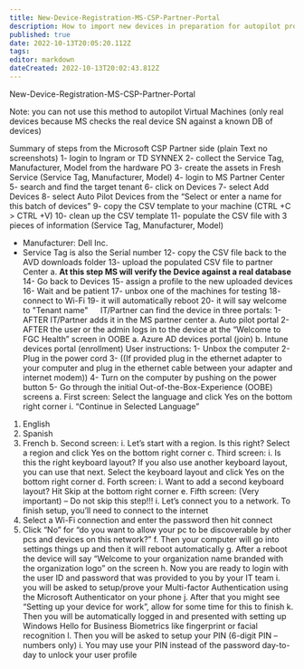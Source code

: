 ```yaml
---
title: New-Device-Registration-MS-CSP-Partner-Portal
description: How to import new devices in preparation for autopilot provisioning
published: true
date: 2022-10-13T20:05:20.112Z
tags: 
editor: markdown
dateCreated: 2022-10-13T20:02:43.812Z
---
```


New-Device-Registration-MS-CSP-Partner-Portal

Note: you can not use this method to autopilot Virtual Machines (only real devices because MS checks the real device SN against a known DB of devices)

Summary of steps from the Microsoft CSP Partner side (plain Text no screenshots)
1-	login to Ingram or TD SYNNEX
2-	collect the Service Tag, Manufacturer, Model from the hardware PO 
3-	create the assets in Fresh Service (Service Tag, Manufacturer, Model)
4-	login to MS Partner Center
5-	search and find the target tenant
6-	click on Devices
7-	select Add Devices 
8-	select Auto Pilot Devices from the “Select or enter a name for this batch of devices”
9-	copy the CSV template to your machine (CTRL +C > CTRL +V)
10-	clean up the CSV template
11-	populate the CSV file with 3 pieces of information (Service Tag, Manufacturer, Model)
-	Manufacturer: Dell Inc.
-	Service Tag is also the Serial number
12-	copy the CSV file back to the AVD downloads folder
13-	upload the populated CSV file to partner Center
a.	**At this step MS will verify the Device against a real database**
14-	Go back to Devices
15-	assign a profile to the new uploaded devices
16- Wait and be patient
17- unbox one of the machines for testing
18- connect to Wi-Fi
19- it will automatically reboot
20- it will say welcome to "Tenant name"
 
IT/Partner can find the device in three portals:
1-	AFTER IT/Partner adds it in the MS partner center
a.	Auto pilot portal
2-	AFTER the user or the admin logs in to the device at the “Welcome to FGC Health” screen in OOBE
a.	Azure AD devices portal (join)
b.	Intune devices portal (enrollment)
User instructions:
1-	Unbox the computer
2-	Plug in the power cord
3-	((If provided plug in the ethernet adapter to your computer and plug in the ethernet cable between your adapter and internet modem))
4-	Turn on the computer by pushing on the power button
5-	Go through the initial Out-of-the-Box-Experience (OOBE) screens
a.	First screen: Select the language and click Yes on the bottom right corner
i.	“Continue in Selected Language”
1.	English
2.	Spanish
3.	French
b.	Second screen:
i.	Let’s start with a region. Is this right? Select a region and click Yes on the bottom right corner
c.	Third screen:
i.	Is this the right keyboard layout? If you also use another keyboard layout, you can use that next. Select the keyboard layout and click Yes on the bottom right corner
d.	Forth screen:
i.	Want to add a second keyboard layout? Hit Skip at the bottom right corner
e.	Fifth screen: (Very important) – Do not skip this step!!!
i.	Let’s connect you to a network. To finish setup, you’ll need to connect to the internet
1.	Select a Wi-Fi connection and enter the password then hit connect
2.	Click “No” for “do you want to allow your pc to be discoverable by other pcs and devices on this network?” 
f.	Then your computer will go into settings things up and then it will reboot automatically
g.	After a reboot the device will say “Welcome to your organization name branded with the organization logo” on the screen
h.	Now you are ready to login with the user ID and password that was provided to you by your IT team
i.	you will be asked to setup/prove your Multi-factor Authentication using the Microsoft Authenticator on your phone
j.	After that you might see “Setting up your device for work”, allow for some time for this to finish
k.	Then you will be automatically logged in and presented with setting up Windows Hello for Business Biometrics like fingerprint or facial recognition
l.	Then you will be asked to setup your PIN (6-digit PIN – numbers only)
i.	You may use your PIN instead of the password day-to-day to unlock your user profile



